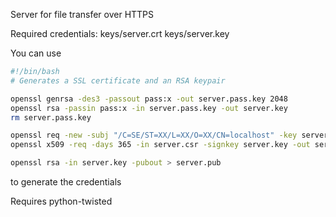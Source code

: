 Server for file transfer over HTTPS

Required credentials: 
keys/server.crt 
keys/server.key

You can use 
```bash
#!/bin/bash
# Generates a SSL certificate and an RSA keypair

openssl genrsa -des3 -passout pass:x -out server.pass.key 2048
openssl rsa -passin pass:x -in server.pass.key -out server.key
rm server.pass.key

openssl req -new -subj "/C=SE/ST=XX/L=XX/O=XX/CN=localhost" -key server.key -out server.csr
openssl x509 -req -days 365 -in server.csr -signkey server.key -out server.crt 

openssl rsa -in server.key -pubout > server.pub 
```
to generate the credentials

Requires python-twisted
